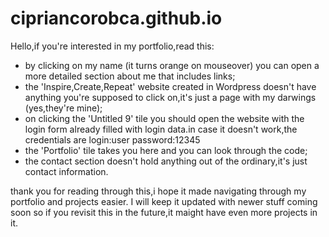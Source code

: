 # cipriancorobca.github.io

Hello,if you're interested in my portfolio,read this:

- by clicking on my name (it turns orange on mouseover) you can open a more detailed section about me that includes links;
- the 'Inspire,Create,Repeat' website created in Wordpress doesn't have anything you're supposed to click on,it's just a page with my darwings (yes,they're mine);
- on clicking the 'Untitled 9' tile you should open the website with the login form already filled with login data.in case it doesn't work,the credentials are login:user password:12345
- the 'Portfolio' tile takes you here and you can look through the code;
- the contact section doesn't hold anything out of the ordinary,it's just contact information.

thank you for reading through this,i hope it made navigating through my portfolio and projects easier.
I will keep it updated with newer stuff coming soon so if you revisit this in the future,it maight have even more projects in it.
